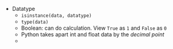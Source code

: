 - Datatype
	- `isinstance(data, datatype)`
	- `type(data)`
	- Boolean: can do calculation. View `True` as `1` and `False` as `0`
	- Python takes apart int and float data by the *decimal point*
	- 

	